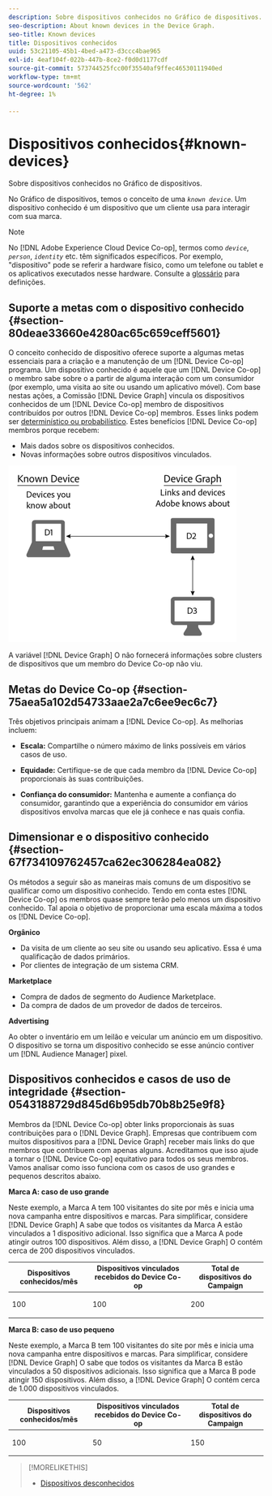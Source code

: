 ```yaml
---
description: Sobre dispositivos conhecidos no Gráfico de dispositivos.
seo-description: About known devices in the Device Graph.
seo-title: Known devices
title: Dispositivos conhecidos
uuid: 53c21105-45b1-4bed-a473-d3ccc4bae965
exl-id: 4eaf104f-022b-447b-8ce2-f0d0d1177cdf
source-git-commit: 573744525fcc00f35540af9ffec46530111940ed
workflow-type: tm+mt
source-wordcount: '562'
ht-degree: 1%

---
```


# Dispositivos conhecidos{#known-devices}

Sobre dispositivos conhecidos no Gráfico de dispositivos.

No Gráfico de dispositivos, temos o conceito de uma *`known device`*. Um dispositivo conhecido é um dispositivo que um cliente usa para interagir com sua marca.

>[!NOTE]
>
>No [!DNL Adobe Experience Cloud Device Co-op], termos como *`device`*, *`person`*, *`identity`* etc. têm significados específicos. Por exemplo, &quot;dispositivo&quot; pode se referir a hardware físico, como um telefone ou tablet e os aplicativos executados nesse hardware. Consulte a [glossário](../glossary.md#glossgroup-0f47d7fbd76c4759801f565f341a386c) para definições.

## Suporte a metas com o dispositivo conhecido {#section-80deae33660e4280ac65c659ceff5601}

O conceito conhecido de dispositivo oferece suporte a algumas metas essenciais para a criação e a manutenção de um [!DNL Device Co-op] programa. Um dispositivo conhecido é aquele que um [!DNL Device Co-op] o membro sabe sobre o a partir de alguma interação com um consumidor (por exemplo, uma visita ao site ou usando um aplicativo móvel). Com base nestas ações, a Comissão [!DNL Device Graph] vincula os dispositivos conhecidos de um [!DNL Device Co-op] membro de dispositivos contribuídos por outros [!DNL Device Co-op] membros. Esses links podem ser [determinístico ou probabilístico](../processes/links.md#concept-58bb7ab25f904f5f98d645e35205c931). Estes benefícios [!DNL Device Co-op] membros porque recebem:

* Mais dados sobre os dispositivos conhecidos.
* Novas informações sobre outros dispositivos vinculados.

![](assets/known-device.png)

A variável [!DNL Device Graph] O não fornecerá informações sobre clusters de dispositivos que um membro do Device Co-op não viu.

## Metas do Device Co-op {#section-75aea5a102d54733aae2a7c6ee9ec6c7}

Três objetivos principais animam a [!DNL Device Co-op]. As melhorias incluem:

* **Escala:** Compartilhe o número máximo de links possíveis em vários casos de uso.
* **Equidade:** Certifique-se de que cada membro da [!DNL Device Co-op] proporcionais às suas contribuições.

* **Confiança do consumidor:** Mantenha e aumente a confiança do consumidor, garantindo que a experiência do consumidor em vários dispositivos envolva marcas que ele já conhece e nas quais confia.

## Dimensionar e o dispositivo conhecido {#section-67f734109762457ca62ec306284ea082}

Os métodos a seguir são as maneiras mais comuns de um dispositivo se qualificar como um dispositivo conhecido. Tendo em conta estes [!DNL Device Co-op] os membros quase sempre terão pelo menos um dispositivo conhecido. Tal apoia o objetivo de proporcionar uma escala máxima a todos os [!DNL Device Co-op].

**Orgânico**

* Da visita de um cliente ao seu site ou usando seu aplicativo. Essa é uma qualificação de dados primários.
* Por clientes de integração de um sistema CRM.

**Marketplace**

* Compra de dados de segmento do Audience Marketplace.
* Da compra de dados de um provedor de dados de terceiros.

**Advertising**

Ao obter o inventário em um leilão e veicular um anúncio em um dispositivo. O dispositivo se torna um dispositivo conhecido se esse anúncio contiver um [!DNL Audience Manager] pixel.

## Dispositivos conhecidos e casos de uso de integridade {#section-0543188729d845d6b95db70b8b25e9f8}

Membros da [!DNL Device Co-op] obter links proporcionais às suas contribuições para o [!DNL Device Graph]. Empresas que contribuem com muitos dispositivos para a [!DNL Device Graph] receber mais links do que membros que contribuem com apenas alguns. Acreditamos que isso ajude a tornar o [!DNL Device Co-op] equitativo para todos os seus membros. Vamos analisar como isso funciona com os casos de uso grandes e pequenos descritos abaixo.

**Marca A: caso de uso grande**

Neste exemplo, a Marca A tem 100 visitantes do site por mês e inicia uma nova campanha entre dispositivos e marcas. Para simplificar, considere [!DNL Device Graph] A sabe que todos os visitantes da Marca A estão vinculados a 1 dispositivo adicional. Isso significa que a Marca A pode atingir outros 100 dispositivos. Além disso, a [!DNL Device Graph] O contém cerca de 200 dispositivos vinculados.

<table id="table_78C38DC522F94BC38C1DB73740C058AC"> 
 <thead> 
  <tr> 
   <th colname="col1" class="entry"> Dispositivos conhecidos/mês </th> 
   <th colname="col2" class="entry"> Dispositivos vinculados recebidos do Device Co-op </th> 
   <th colname="col3" class="entry"> Total de dispositivos do Campaign </th> 
  </tr>
 </thead>
 <tbody> 
  <tr> 
   <td colname="col1"> <p>100 </p> </td> 
   <td colname="col2"> <p>100 </p> </td> 
   <td colname="col3"> <p>200 </p> </td> 
  </tr> 
 </tbody> 
</table>

**Marca B: caso de uso pequeno**

Neste exemplo, a Marca B tem 100 visitantes do site por mês e inicia uma nova campanha entre dispositivos e marcas. Para simplificar, considere [!DNL Device Graph] O sabe que todos os visitantes da Marca B estão vinculados a 50 dispositivos adicionais. Isso significa que a Marca B pode atingir 150 dispositivos. Além disso, a [!DNL Device Graph] O contém cerca de 1.000 dispositivos vinculados.

<table id="table_A6C9CCF9C6564A89BA7060E075A8E73C"> 
 <thead> 
  <tr> 
   <th colname="col1" class="entry"> Dispositivos conhecidos/mês </th> 
   <th colname="col2" class="entry"> Dispositivos vinculados recebidos do Device Co-op </th> 
   <th colname="col3" class="entry"> Total de dispositivos do Campaign </th> 
  </tr>
 </thead>
 <tbody> 
  <tr> 
   <td colname="col1"> <p>100 </p> </td> 
   <td colname="col2"> <p>50 </p> </td> 
   <td colname="col3"> <p>150 </p> </td> 
  </tr> 
 </tbody> 
</table>

>[!MORELIKETHIS]
>
>* [Dispositivos desconhecidos](../processes/unknown-device.md#concept-95090d341cdc4c22ba4319d79d8f6e40)

